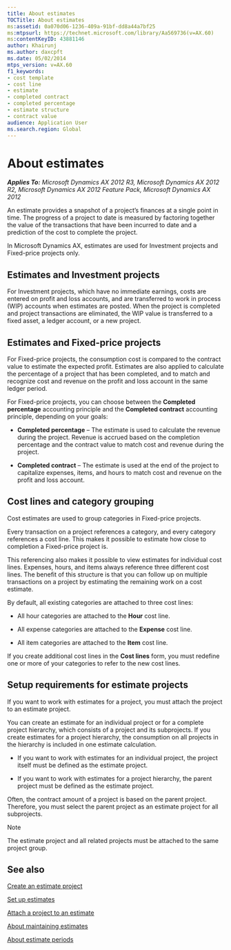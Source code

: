 ```yaml
---
title: About estimates
TOCTitle: About estimates
ms:assetid: 0a070d06-1236-409a-91bf-dd8a44a7bf25
ms:mtpsurl: https://technet.microsoft.com/library/Aa569736(v=AX.60)
ms:contentKeyID: 43881146
author: Khairunj
ms.author: daxcpft
ms.date: 05/02/2014
mtps_version: v=AX.60
f1_keywords:
- cost template
- cost line
- estimate
- completed contract
- completed percentage
- estimate structure
- contract value
audience: Application User
ms.search.region: Global
---
```


# About estimates 


_**Applies To:** Microsoft Dynamics AX 2012 R3, Microsoft Dynamics AX 2012 R2, Microsoft Dynamics AX 2012 Feature Pack, Microsoft Dynamics AX 2012_

An estimate provides a snapshot of a project’s finances at a single point in time. The progress of a project to date is measured by factoring together the value of the transactions that have been incurred to date and a prediction of the cost to complete the project.

In Microsoft Dynamics AX, estimates are used for Investment projects and Fixed-price projects only.

## Estimates and Investment projects

For Investment projects, which have no immediate earnings, costs are entered on profit and loss accounts, and are transferred to work in process (WIP) accounts when estimates are posted. When the project is completed and project transactions are eliminated, the WIP value is transferred to a fixed asset, a ledger account, or a new project.

## Estimates and Fixed-price projects

For Fixed-price projects, the consumption cost is compared to the contract value to estimate the expected profit. Estimates are also applied to calculate the percentage of a project that has been completed, and to match and recognize cost and revenue on the profit and loss account in the same ledger period.

For Fixed-price projects, you can choose between the **Completed percentage** accounting principle and the **Completed contract** accounting principle, depending on your goals:

  - **Completed percentage** – The estimate is used to calculate the revenue during the project. Revenue is accrued based on the completion percentage and the contract value to match cost and revenue during the project.

  - **Completed contract** – The estimate is used at the end of the project to capitalize expenses, items, and hours to match cost and revenue on the profit and loss account.

## Cost lines and category grouping

Cost estimates are used to group categories in Fixed-price projects.

Every transaction on a project references a category, and every category references a cost line. This makes it possible to estimate how close to completion a Fixed-price project is.

This referencing also makes it possible to view estimates for individual cost lines. Expenses, hours, and items always reference three different cost lines. The benefit of this structure is that you can follow up on multiple transactions on a project by estimating the remaining work on a cost estimate.

By default, all existing categories are attached to three cost lines:

  - All hour categories are attached to the **Hour** cost line.

  - All expense categories are attached to the **Expense** cost line.

  - All item categories are attached to the **Item** cost line.

If you create additional cost lines in the **Cost lines** form, you must redefine one or more of your categories to refer to the new cost lines.

## Setup requirements for estimate projects

If you want to work with estimates for a project, you must attach the project to an estimate project.

You can create an estimate for an individual project or for a complete project hierarchy, which consists of a project and its subprojects. If you create estimates for a project hierarchy, the consumption on all projects in the hierarchy is included in one estimate calculation.

  - If you want to work with estimates for an individual project, the project itself must be defined as the estimate project.

  - If you want to work with estimates for a project hierarchy, the parent project must be defined as the estimate project.

Often, the contract amount of a project is based on the parent project. Therefore, you must select the parent project as an estimate project for all subprojects.


> [!NOTE]
> <P>The estimate project and all related projects must be attached to the same project group.</P>



## See also

[Create an estimate project](create-an-estimate-project.md)

[Set up estimates](set-up-estimates.md)

[Attach a project to an estimate](attach-a-project-to-an-estimate.md)

[About maintaining estimates](about-maintaining-estimates.md)

[About estimate periods](about-estimate-periods.md)

  


